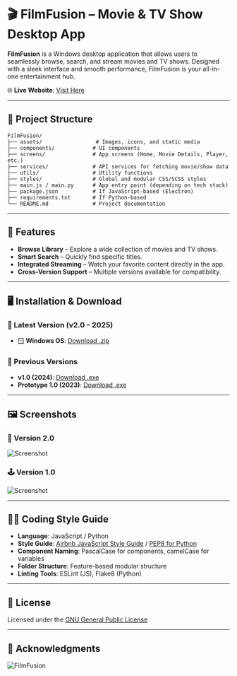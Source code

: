 
# 🎬 FilmFusion – Movie & TV Show Desktop App

**FilmFusion** is a Windows desktop application that allows users to seamlessly browse, search, and stream movies and TV shows. Designed with a sleek interface and smooth performance, FilmFusion is your all-in-one entertainment hub.

🌐 **Live Website**: [Visit Here](https://movionyx.com)

---

## 📁 Project Structure

```
FilmFusion/
├── assets/                 # Images, icons, and static media
├── components/            # UI components
├── screens/               # App screens (Home, Movie Details, Player, etc.)
├── services/              # API services for fetching movie/show data
├── utils/                 # Utility functions
├── styles/                # Global and modular CSS/SCSS styles
├── main.js / main.py      # App entry point (depending on tech stack)
├── package.json           # If JavaScript-based (Electron)
├── requirements.txt       # If Python-based
└── README.md              # Project documentation
```

---

## 🚀 Features

- **Browse Library** – Explore a wide collection of movies and TV shows.
- **Smart Search** – Quickly find specific titles.
- **Integrated Streaming** – Watch your favorite content directly in the app.
- **Cross-Version Support** – Multiple versions available for compatibility.

---

## 🖥️ Installation & Download

### 🔹 Latest Version (v2.0 – 2025)
- 🪟 **Windows OS**: [Download .zip](https://github.com/n-h-e-z-r-o-n/movie-app-website/raw/refs/heads/main/Source_code/MoviOnyx.zip)

### 🔸 Previous Versions
- **v1.0 (2024)**: [Download .exe](https://github.com/ice-black/move-app/raw/main/APPS/FilmFusion.exe)  
- **Prototype 1.0 (2023)**: [Download .exe](https://github.com/ice-black/move-app/raw/main/APPS/TX%20movies%20(0.0.1).exe)

---

## 🖼️ Screenshots

### 🌟 Version 2.0
![Screenshot](https://github.com/user-attachments/assets/db4b31b5-8651-4667-90cb-8b5696fc206f)

### 🕹️ Version 1.0
![Screenshot](https://github.com/ice-black/move-app/assets/55835551/3e898042-1d4b-4e86-89db-06f1cf591d0a)

---

## 🧑‍💻 Coding Style Guide

- **Language**: JavaScript / Python
- **Style Guide**: [Airbnb JavaScript Style Guide](https://github.com/airbnb/javascript) / [PEP8 for Python](https://peps.python.org/pep-0008/)
- **Component Naming**: PascalCase for components, camelCase for variables
- **Folder Structure**: Feature-based modular structure
- **Linting Tools**: ESLint (JS), Flake8 (Python)

---

## 📄 License

Licensed under the [GNU General Public License](https://raw.githubusercontent.com/Hezron26/Auto_git_commit_push/main/LICENSE)

---

## 🙌 Acknowledgments

![FilmFusion](https://user-images.githubusercontent.com/55835551/226184555-72e10ba4-372b-4040-8d6b-cfd2537cc709.jpg)
